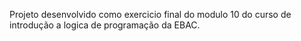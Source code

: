 Projeto desenvolvido como exercicio final do modulo 10 do curso de introdução a logica de programação da EBAC.
